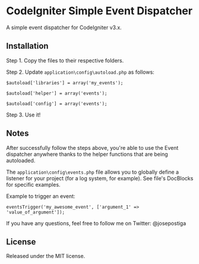 # CodeIgniter Simple Event Dispatcher
A simple event dispatcher for CodeIgniter v3.x.

## Installation
Step 1. Copy the files to their respective folders.

Step 2. Update `application\config\autoload.php` as follows:

    $autoload['libraries'] = array('my_events');

    $autoload['helper'] = array('events');

    $autoload['config'] = array('events');

Step 3. Use it!

## Notes
After successfully follow the steps above, you're able to use the Event dispatcher anywhere thanks to the helper functions that are being autoloaded.

The `application\config\events.php` file allows you to globally define a listener for your project (for a log system, for example). See file's DocBlocks for specific examples.

Example to trigger an event:

    eventsTrigger('my_awesome_event', ['argument_1' => 'value_of_argument']);

If you have any questions, feel free to follow me on Twitter: @josepostiga

## License
Released under the MIT license.
